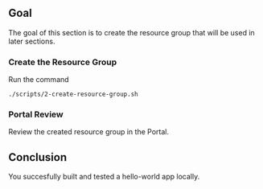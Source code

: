 ## Goal
The goal of this section is to create the resource group that will be used in later sections.

### Create the Resource Group
Run the command
```shell
./scripts/2-create-resource-group.sh
```

### Portal Review
Review the created resource group in the Portal.

## Conclusion
You succesfully built and tested a hello-world app locally.
